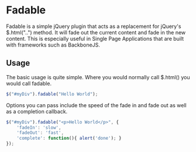# Fadable #
Fadable is a simple jQuery plugin that acts as a replacement for jQuery's $.html("..") method.  It will fade out the current content and fade in the new content.  This is especially useful in Single Page Applications that are built with frameworks such as BackboneJS.  

## Usage ##
The basic usage is quite simple.  Where you would normally call $.html() you would call fadable.
```js
$("#myDiv").fadable("Hello World");
```
Options you can pass include the speed of the fade in and fade out as well as a completion callback.
```js
$("#myDiv").fadable("<p>Hello World</p>", {
	'fadeIn': 'slow',
	'fadeOut': 'fast',
	'complete': function(){ alert('done'); }
});
```